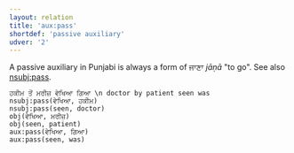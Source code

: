 ```yaml
---
layout: relation
title: 'aux:pass'
shortdef: 'passive auxiliary'
udver: '2'
---
```


A passive auxiliary in Punjabi is always a form of ਜਾਣਾ *jāṇā* "to go". See also [nsubj:pass]().

~~~ sdparse
ਹਕੀਮ ਤੋਂ ਮਰੀਜ਼ ਵੇਖਿਆ ਗਿਆ \n doctor by patient seen was
nsubj:pass(ਵੇਖਿਆ, ਹਕੀਮ)
nsubj:pass(seen, doctor)
obj(ਵੇਖਿਆ, ਮਰੀਜ਼)
obj(seen, patient)
aux:pass(ਵੇਖਿਆ, ਗਿਆ)
aux:pass(seen, was)
~~~
<!-- Interlanguage links updated So kvě 14 19:03:07 CEST 2022 -->
